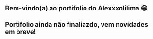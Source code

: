 ## Bem-vindo(a) ao portifolio do Alexxxolilima 😁

## Portifolio ainda não finaliazdo, vem novidades em breve!
